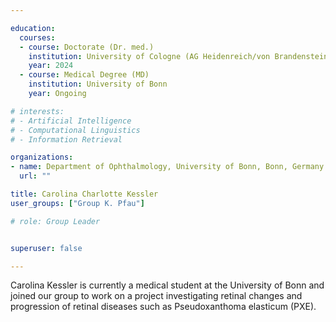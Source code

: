 ```yaml
---

education:
  courses:
  - course: Doctorate (Dr. med.)
    institution: University of Cologne (AG Heidenreich/von Brandenstein)
    year: 2024
  - course: Medical Degree (MD)
    institution: University of Bonn
    year: Ongoing

# interests:
# - Artificial Intelligence
# - Computational Linguistics
# - Information Retrieval

organizations:
- name: Department of Ophthalmology, University of Bonn, Bonn, Germany
  url: ""

title: Carolina Charlotte Kessler
user_groups: ["Group K. Pfau"]

# role: Group Leader


superuser: false

---
```


Carolina Kessler is currently a medical student at the University of Bonn  and joined our group to work on a project investigating retinal changes and  progression of retinal diseases such as Pseudoxanthoma elasticum (PXE).
